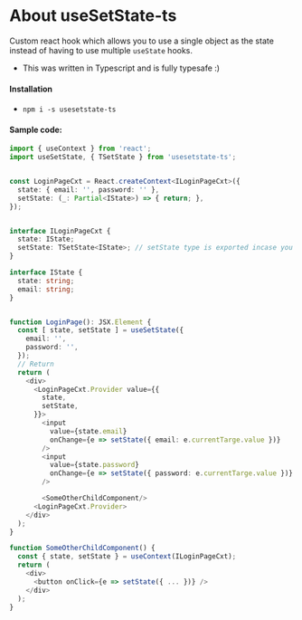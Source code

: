 # About useSetState-ts

Custom react hook which allows you to use a single object as the state instead of 
having to use multiple `useState` hooks.

- This was written in Typescript and is fully typesafe :)


#### Installation

- `npm i -s usesetstate-ts`


#### Sample code:

```typescript
import { useContext } from 'react';
import useSetState, { TSetState } from 'usesetstate-ts';


const LoginPageCxt = React.createContext<ILoginPageCxt>({
  state: { email: '', password: '' },
  setState: (_: Partial<IState>) => { return; },
});


interface ILoginPageCxt {
  state: IState;
  setState: TSetState<IState>; // setState type is exported incase you need it for any reason
}

interface IState {
  state: string;
  email: string;
}


function LoginPage(): JSX.Element {
  const [ state, setState ] = useSetState({
    email: '',
    password: '',
  });
  // Return
  return (
    <div>
      <LoginPageCxt.Provider value={{
        state,
        setState,
      }}>
        <input
          value={state.email}
          onChange={e => setState({ email: e.currentTarge.value })}
        />
        <input
          value={state.password}
          onChange={e => setState({ password: e.currentTarge.value })}
        />

        <SomeOtherChildComponent/>
      <LoginPageCxt.Provider>
    </div>
  );
}

function SomeOtherChildComponent() {
  const { state, setState } = useContext(ILoginPageCxt);
  return (
    <div>
      <button onClick={e => setState({ ... })} />
    </div>
  );
}
```
